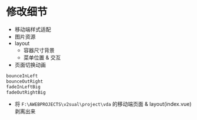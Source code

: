 # 修改细节

+ 移动端样式适配
+ 图片资源
+ layout
  + 容器尺寸背景
  + 菜单位置 & 交互
+ 页面切换动画

```js
bounceInLeft
bounceOutRight
fadeInLeftBig
fadeOutRightBig
```

+ 将 `F:\AWEBPROJECTS\v2sual\project\vda` 的移动端页面 & layout(index.vue) 剥离出来
